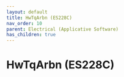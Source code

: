 ```yaml
---
layout: default
title: HwTqArbn (ES228C)
nav_order: 10
parent: Electrical (Applicative Software)
has_children: true
---
```

# HwTqArbn (ES228C)
